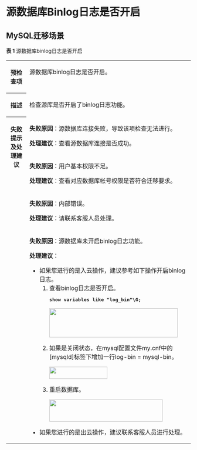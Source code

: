 # 源数据库Binlog日志是否开启<a name="drs_11_0014"></a>

## MySQL迁移场景<a name="section1620113163122"></a>

**表 1**  源数据库binlog日志是否开启

<a name="table3962804119632"></a>
<table><tbody><tr id="row6364655919632"><th class="firstcol" valign="top" width="11%" id="mcps1.2.3.1.1"><p id="p24922316191949"><a name="p24922316191949"></a><a name="p24922316191949"></a><strong id="b22974252191949"><a name="b22974252191949"></a><a name="b22974252191949"></a>预检查项</strong></p>
</th>
<td class="cellrowborder" valign="top" width="89%" headers="mcps1.2.3.1.1 "><p id="p18266321194714"><a name="p18266321194714"></a><a name="p18266321194714"></a><span class="keyword" id="keyword201940522348"><a name="keyword201940522348"></a><a name="keyword201940522348"></a>源数据库binlog日志</span>是否开启。</p>
</td>
</tr>
<tr id="row4711154819632"><th class="firstcol" valign="top" width="11%" id="mcps1.2.3.2.1"><p id="p38122892191949"><a name="p38122892191949"></a><a name="p38122892191949"></a><strong id="b7561711191949"><a name="b7561711191949"></a><a name="b7561711191949"></a>描述</strong></p>
</th>
<td class="cellrowborder" valign="top" width="89%" headers="mcps1.2.3.2.1 "><p id="p16470375194725"><a name="p16470375194725"></a><a name="p16470375194725"></a>检查源库是否开启了binlog日志功能。</p>
</td>
</tr>
<tr id="row2611577919632"><th class="firstcol" rowspan="4" valign="top" width="11%" id="mcps1.2.3.3.1"><p id="p9560654191949"><a name="p9560654191949"></a><a name="p9560654191949"></a><strong id="b18937028191949"><a name="b18937028191949"></a><a name="b18937028191949"></a>失败提示及<strong id="b14490151682817"><a name="b14490151682817"></a><a name="b14490151682817"></a>处理建议</strong></strong></p>
</th>
<td class="cellrowborder" valign="top" width="89%" headers="mcps1.2.3.3.1 "><p id="p19545633181819"><a name="p19545633181819"></a><a name="p19545633181819"></a><strong id="b6416132361612"><a name="b6416132361612"></a><a name="b6416132361612"></a>失败原因</strong>：源数据库连接失败，导致该项检查无法进行。</p>
<p id="p136381932191813"><a name="p136381932191813"></a><a name="p136381932191813"></a><strong id="b14408155473114"><a name="b14408155473114"></a><a name="b14408155473114"></a>处理建议</strong>：查看源数据库连接是否成功。</p>
</td>
</tr>
<tr id="row18846133810176"><td class="cellrowborder" valign="top" headers="mcps1.2.3.3.1 "><p id="p3846153841717"><a name="p3846153841717"></a><a name="p3846153841717"></a><strong id="b892114819180"><a name="b892114819180"></a><a name="b892114819180"></a>失败原因</strong>：用户基本权限不足。</p>
<p id="p113919187183"><a name="p113919187183"></a><a name="p113919187183"></a><strong id="b540945712315"><a name="b540945712315"></a><a name="b540945712315"></a>处理建议</strong>：查看对应数据库帐号权限是否符合迁移要求。</p>
</td>
</tr>
<tr id="row82211415171"><td class="cellrowborder" valign="top" headers="mcps1.2.3.3.1 "><p id="p17221741181716"><a name="p17221741181716"></a><a name="p17221741181716"></a><strong id="b144821849121810"><a name="b144821849121810"></a><a name="b144821849121810"></a>失败原因</strong>：内部错误。</p>
<p id="p16935228161818"><a name="p16935228161818"></a><a name="p16935228161818"></a><strong id="b65021459123119"><a name="b65021459123119"></a><a name="b65021459123119"></a>处理建议</strong>：请联系客服人员处理。</p>
</td>
</tr>
<tr id="row1605119819632"><td class="cellrowborder" valign="top" headers="mcps1.2.3.3.1 "><p id="p84501827171211"><a name="p84501827171211"></a><a name="p84501827171211"></a><strong id="b6450172781213"><a name="b6450172781213"></a><a name="b6450172781213"></a>失败原因</strong>：源数据库未开启binlog日志功能。</p>
<p id="p188251676138"><a name="p188251676138"></a><a name="p188251676138"></a><strong id="b118257771318"><a name="b118257771318"></a><a name="b118257771318"></a>处理建议</strong>：</p>
<a name="ul1578371832611"></a><a name="ul1578371832611"></a><ul id="ul1578371832611"><li>如果您进行的是入云操作，建议参考如下操作开启binlog日志。<a name="ol1378310183261"></a><a name="ol1378310183261"></a><ol id="ol1378310183261"><li>查看binlog日志是否开启。<pre class="codeblock" id="codeblock1278313187263"><a name="codeblock1278313187263"></a><a name="codeblock1278313187263"></a><strong id="b18783218122615"><a name="b18783218122615"></a><a name="b18783218122615"></a>show variables like "log_bin"\G;</strong></pre>
<p id="p12783518162619"><a name="p12783518162619"></a><a name="p12783518162619"></a><a name="image6783171832615"></a><a name="image6783171832615"></a><span><img id="image6783171832615" src="figures/fwx514861-GAUSS-DBaaS-image-67450cfa-7143-4729-b8e9-9091f1851ef5.png" width="349.9008570098879" height="79.24583164215078"></span></p>
</li><li>如果是关闭状态，在mysql配置文件my.cnf中的[mysqld]标签下增加一行log-bin = mysql-bin。<p id="p678318180268"><a name="p678318180268"></a><a name="p678318180268"></a><a name="image107839187266"></a><a name="image107839187266"></a><span><img id="image107839187266" src="figures/zh-cn_image_0126388826.png" height="32.917500000000004" width="157.96772312164265"></span></p>
</li><li>重启数据库。<p id="p77831418102618"><a name="p77831418102618"></a><a name="p77831418102618"></a><a name="image1178311802617"></a><a name="image1178311802617"></a><span><img id="image1178311802617" src="figures/fwx514861-GAUSS-DBaaS-image-93881e86-48ca-49f7-88b3-9424de8b6d36.jpg" width="309.09200202941906" height="60.32960623741153"></span></p>
</li></ol>
</li><li>如果您进行的是出云操作，建议联系客服人员进行处理。</li></ul>
</td>
</tr>
</tbody>
</table>

